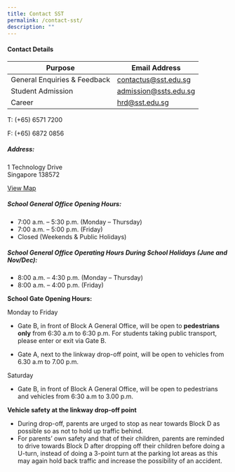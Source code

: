 ```yaml
---
title: Contact SST
permalink: /contact-sst/
description: ""
---
```

#### Contact Details
| Purpose | Email Address | 
| -------- | -------- | 
| General Enquiries & Feedback| contactus@sst.edu.sg |
|Student Admission  | admission@ssts.edu.sg  |
Career | hrd@sst.edu.sg |


T: (+65) 6571 7200

F: (+65) 6872 0856


##### Address:
1 Technology Drive  
Singapore 138572

[View Map](https://goo.gl/maps/W6TH3bcHUhWw7FV5A)

##### School General Office Opening Hours:
* 7:00 a.m. – 5:30 p.m. (Monday – Thursday)  
* 7:00 a.m. – 5:00 p.m. (Friday)  
* Closed (Weekends & Public Holidays)

##### School General Office Operating Hours During School Holidays (June and Nov/Dec):
* 8:00 a.m. – 4:30 p.m. (Monday – Thursday)  
* 8:00 a.m. – 4:00 p.m. (Friday)

**School Gate Opening Hours:**

Monday to Friday
*   Gate B, in front of Block A General Office, will be open to **pedestrians only** from 6:30 a.m to 6:30 p.m. For students taking public transport, please enter or exit via Gate B.

*   Gate A, next to the linkway drop-off point, will be open to vehicles from 6.30 a.m to 7.00 p.m.

Saturday

*   Gate B, in front of Block A General Office, will be open to pedestrians and vehicles from 6:30 a.m to 3.00 p.m.

**Vehicle safety at the linkway drop-off point**

*   During drop-off, parents are urged to stop as near towards Block D as possible so as not to hold up traffic behind.
*   For parents’ own safety and that of their children, parents are reminded to drive towards Block D after dropping off their children before doing a U-turn, instead of doing a 3-point turn at the parking lot areas as this may again hold back traffic and increase the possibility of an accident.